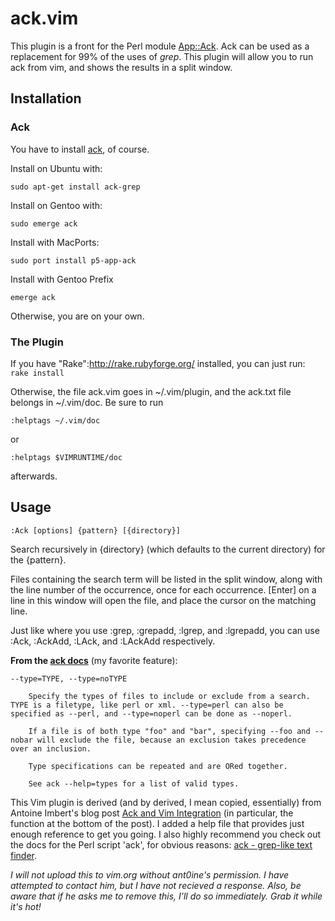 # ack.vim #

This plugin is a front for the Perl module
[App::Ack](http://search.cpan.org/~petdance/ack/ack).  Ack can be used as a
replacement for 99% of the uses of _grep_.  This plugin will allow you to run
ack from vim, and shows the results in a split window.


## Installation ##


### Ack

You have to install [ack](http://search.cpan.org/~petdance/ack/ack), of course. 

Install on Ubuntu with:

    sudo apt-get install ack-grep

Install on Gentoo with:

    sudo emerge ack

Install with MacPorts:

    sudo port install p5-app-ack

Install with Gentoo Prefix

    emerge ack

Otherwise, you are on your own.

### The Plugin

If you have "Rake":http://rake.rubyforge.org/ installed, you can just run: `rake install`

Otherwise, the file ack.vim goes in ~/.vim/plugin, and the ack.txt file belongs in ~/.vim/doc.  Be sure to run

    :helptags ~/.vim/doc

or

    :helptags $VIMRUNTIME/doc

afterwards.


## Usage ##

    :Ack [options] {pattern} [{directory}]

Search recursively in {directory} (which defaults to the current directory) for the {pattern}.

Files containing the search term will be listed in the split window, along with
the line number of the occurrence, once for each occurrence.  [Enter] on a line
in this window will open the file, and place the cursor on the matching line.

Just like where you use :grep, :grepadd, :lgrep, and :lgrepadd, you can use
:Ack, :AckAdd, :LAck, and :LAckAdd respectively.

**From the [ack docs](http://search.cpan.org/~petdance/ack/ack)** (my favorite feature):

    --type=TYPE, --type=noTYPE
    
        Specify the types of files to include or exclude from a search. TYPE is a filetype, like perl or xml. --type=perl can also be specified as --perl, and --type=noperl can be done as --noperl.
    
        If a file is of both type "foo" and "bar", specifying --foo and --nobar will exclude the file, because an exclusion takes precedence over an inclusion.
    
        Type specifications can be repeated and are ORed together.
    
        See ack --help=types for a list of valid types.

This Vim plugin is derived (and by derived, I mean copied, essentially) from
Antoine Imbert's blog post [Ack and Vim
Integration](http://blog.ant0ine.com/2007/03/ack_and_vim_integration.html) (in
particular, the function at the bottom of the post).  I added a help file that
provides just enough reference to get you going.  I also highly recommend you
check out the docs for the Perl script 'ack', for obvious reasons: [ack -
grep-like text finder](http://search.cpan.org/~petdance/ack/ack).


_I will not upload this to vim.org without ant0ine's permission.  I have
attempted to contact him, but I have not recieved a response.  Also, be aware
that if he asks me to remove this, I'll do so immediately.  Grab it while it's
hot!_
